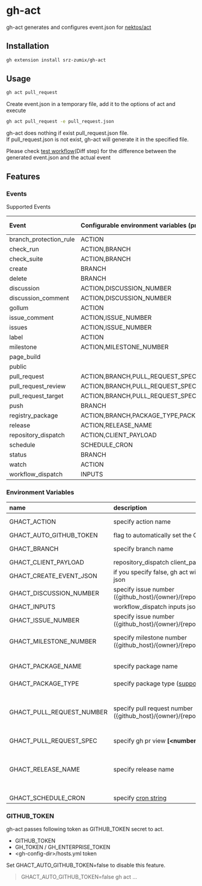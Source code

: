 # gh-act

gh-act generates and configures event.json for [nektos/act][]

## Installation

```sh
gh extension install srz-zumix/gh-act
```

## Usage

```sh
gh act pull_request
```

Create event.json in a temporary file, add it to the options of act and execute

```sh
gh act pull_request -e pull_request.json
```

gh-act does nothing if exist pull_request.json file.  
If pull_request.json is not exist, gh-act will generate it in the specified file.

Please check [test workflow][](Diff step) for the difference between the generated event.json and the actual event

## Features

### Events

Supported Events

| Event                  | Configurable environment variables (prefix: GHACT_) | default action |
|:-----------------------|:-----------------------------------|-----------------|
| branch_protection_rule | ACTION                             | created         |
| check_run              | ACTION,BRANCH                      | completed       |
| check_suite            | ACTION,BRANCH                      | completed       |
| create                 | BRANCH                             |                 |
| delete                 | BRANCH                             |                 |
| discussion             | ACTION,DISCUSSION_NUMBER           | created         |
| discussion_comment     | ACTION,DISCUSSION_NUMBER           | created         |
| gollum                 | ACTION                             | created         |
| issue_comment          | ACTION,ISSUE_NUMBER                | created         |
| issues                 | ACTION,ISSUE_NUMBER                | opened          |
| label                  | ACTION                             | created         |
| milestone              | ACTION,MILESTONE_NUMBER            | created         |
| page_build             |                                    |                 |
| public                 |                                    |                 |
| pull_request           | ACTION,BRANCH,PULL_REQUEST_SPEC,PULL_REQUEST_NUMBER | synchronize |
| pull_request_review    | ACTION,BRANCH,PULL_REQUEST_SPEC,PULL_REQUEST_NUMBER | submiited   |
| pull_request_target    | ACTION,BRANCH,PULL_REQUEST_SPEC,PULL_REQUEST_NUMBER | synchronize |
| push                   | BRANCH                             |                 |
| registry_package       | ACTION,BRANCH,PACKAGE_TYPE,PACKAGE_TYPE | published  |
| release                | ACTION,RELEASE_NAME                | released        |
| repository_dispatch    | ACTION,CLIENT_PAYLOAD              | (empty)         |
| schedule               | SCHEDULE_CRON                      |                 |
| status                 | BRANCH                             |                 |
| watch                  | ACTION                             | started         |
| workflow_dispatch      | INPUTS                             |                 |

### Environment Variables

| name                       | description                                                                            | default                |
|:---------------------------|:---------------------------------------------------------------------------------------|:-----------------------|
| GHACT_ACTION               | specify action name                                                                    | (per [events](#Events))|
| GHACT_AUTO_GITHUB_TOKEN    | flag to automatically set the GITHUB_TOKEN secret                                      | true                   |
| GHACT_BRANCH               | specify branch name                                                                    | current branch         |
| GHACT_CLIENT_PAYLOAD       | repository_dispatch client_payload json string                                         | null                   |
| GHACT_CREATE_EVENT_JSON    | if you specify false, gh act will not generate event json                              | true                   |
| GHACT_DISCUSSION_NUMBER    | specify issue number ({github_host}/{owner}/{repo}/discussions/{__number__})           | null                   |
| GHACT_INPUTS               | workflow_dispatch inputs json string                                                   | null                   |
| GHACT_ISSUE_NUMBER         | specify issue number ({github_host}/{owner}/{repo}/issues/{__number__})                | last issue number      |
| GHACT_MILESTONE_NUMBER     | specify milestone number ({github_host}/{owner}/{repo}/milestone/{__number__})         | last milestone number  |
| GHACT_PACKAGE_NAME         | specify package name                                                                   | first package name     |
| GHACT_PACKAGE_TYPE         | specify package type ([supported package_type][])                                      | container              |
| GHACT_PULL_REQUEST_NUMBER  | specify pull request number ({github_host}/{owner}/{repo}/pull/{__number__})           | gh pr view --json number --jq .number |
| GHACT_PULL_REQUEST_SPEC    | specify gh pr view __[\<number\> \| \<url\> \| \<branch\>]__                           |                        |
| GHACT_RELEASE_NAME         | specify release name                                                                   | gh release list -L 1 --exclude-drafts |
| GHACT_SCHEDULE_CRON        | specify [cron string][]                                                                | 0 0 * * *              |

### GITHUB_TOKEN

gh-act passes following token as GITHUB_TOKEN secret to act.

* GITHUB_TOKEN
* GH_TOKEN / GH_ENTERPRISE_TOKEN
* \<gh-config-dir\>/hosts.yml token

Set GHACT_AUTO_GITHUB_TOKEN=false to disable this feature.

> GHACT_AUTO_GITHUB_TOKEN=false gh act ...

[act]:https://github.com/nektos/act
[nektos/act]:https://github.com/nektos/act
[test workflow]:https://github.com/srz-zumix/gh-act/actions/workflows/main.yml
[cron string]:https://pubs.opengroup.org/onlinepubs/9699919799/utilities/crontab.html#tag_20_25_07
[supported package_type]:https://docs.github.com/ja/rest/packages#list-packages-for-an-organization
